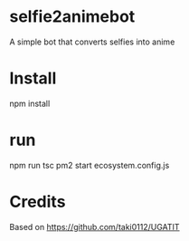 # selfie2animebot
A simple bot that converts selfies into anime

# Install 
npm install 

# run
npm run tsc
pm2 start ecosystem.config.js

# Credits
Based on https://github.com/taki0112/UGATIT
